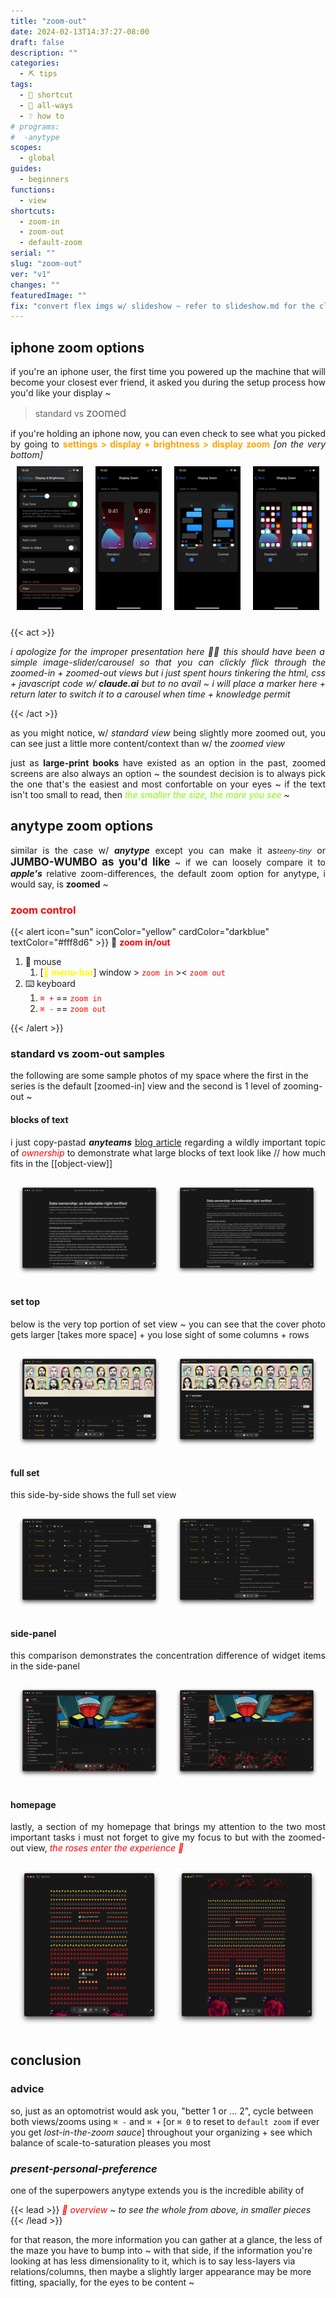 ```yaml
---
title: "zoom-out"
date: 2024-02-13T14:37:27-08:00
draft: false
description: ""
categories:
  - ⛏ tips
tags:
  - 🎯 shortcut
  - 💠 all-ways
  - ❔ how to
# programs:
#  -anytype
scopes:
  - global
guides:
  - beginners
functions:
  - view
shortcuts:
  - zoom-in
  - zoom-out
  - default-zoom
serial: ""
slug: "zoom-out"
ver: "v1"
changes: ""
featuredImage: ""
fix: "convert flex imgs w/ slideshow ~ refer to slideshow.md for the closest iteration"
---
```



## iphone zoom options

<p style="padding: 0; margin: 0 0 0 0; text-align: justify">if you're an iphone user, the first time you powered up the machine that will become your closest ever friend, it asked you during the setup process how you'd like your display ~</p>

>standard vs <span style="font-size: larger;">zoomed</span>

<p style="padding: 0; margin: 0 0 0 0; text-align: justify">if you're holding an iphone now, you can even check to see what you picked by going to <b style="color: orange;">settings > display + brightness > display zoom</b> <i>[on the very bottom]</i></p>

<div style="display: flex;">
    <div style="flex: 1; padding: 10px;">
        <img src="img/ie/iphone/zoom1.png" alt="Label 1" style="width: 100%;">
    </div>
    <div style="flex: 1; padding: 10px;">
        <img src="img/ie/iphone/zoom2.png" alt="Label 2" style="width: 100%;">
    </div>
    <div style="flex: 1; padding: 10px;">
        <img src="img/ie/iphone/zoom3.png" alt="Label 3" style="width: 100%;">
    </div>
    <div style="flex: 1; padding: 10px;">
        <img src="img/ie/iphone/zoom4.png" alt="Label 3" style="width: 100%;">
    </div>
</div>

{{< act >}}
<p style="text-align: justify"><i>i apologize for the improper presentation here  🙏🏽 this should have been a simple image-slider/carousel so that you can clickly flick through the zoomed-in + zoomed-out views but i just spent hours tinkering the html, css + javascript code w/ <b><i>claude.ai</i></b> but to no avail ~ i will place a marker here + return later to switch it to a carousel when time + knowledge permit </i></p>
{{< /act >}}

<p style="text-align: justify">as you might notice, w/ <i>standard view</i> being slightly more zoomed out, you can see just a little more content/context than w/ the <i>zoomed view</i></p>

<p style="text-align: justify">just as <b>large-print books</b> have existed as an option in the past, zoomed screens are also always an option ~ the soundest decision is to always pick the one that's the easiest and most confortable on your eyes ~ if the text isn't too small to read, then <i style="color: chartreuse;">the smaller the size, the more you see</i> ~ </p>

## anytype zoom options
<p style="text-align: justify">similar is the case w/ <b><i>anytype</b></i> except you can make it as<i style="font-size: smaller;">teeny-tiny</i> or <b style="font-size: larger;">JUMBO-WUMBO as you'd like</b> ~ if we can loosely compare it to <b><i>apple's</b></i> relative zoom-differences, the default zoom option for anytype, i would say, is <b>zoomed</b> ~ </p>

### <span style="color: red;">zoom control</span>

{{< alert icon="sun" iconColor="yellow" cardColor="darkblue" textColor="#fff8d6" >}}
💠 <b style="color: red;">zoom in/out</b>

1. 🐁 mouse
    1. [<b style="color: yellow;"> menu-bar</b>] window > <code style="color: red;">zoom in</code> >< <code style="color: red;">zoom out</code>
2. ⌨️ keyboard
    1. <code style="color: red;">⌘ +</code> == <code style="color: red;">zoom in</code>
    2. <code style="color: red;">⌘ -</code> == <code style="color: red;">zoom out</code>

{{< /alert >}}


### standard vs zoom-out samples

the following are some sample photos of my space where the first in the series is the default [zoomed-in] view and the second is 1 level of zooming-out ~

#### blocks of text

<p style="text-align: justify">i just copy-pastad <b><i>anyteams</i></b> <a href="https://blog.anytype.io/data-ownership/">blog article</a> regarding a wildly important topic of <i style="color: red;">ownership</i> to demonstrate what large blocks of text look like // how much fits in the [[object-view]]</p>

<div style="display: flex;">
    <div style="flex: 1; padding: 10px;">
        <img src="img/ie/anytype/article/article-in.png" alt="Label 1" style="width: 100%;">
    </div>
    <div style="flex: 1; padding: 10px;">
        <img src="img/ie/anytype/article/article-out.png" alt="Label 1" style="width: 100%;">
    </div>
</div>

#### set top

<p style="text-align: justify">below is the very top portion of set view ~ you can see that the cover photo gets larger [takes more space] + you lose sight of some columns + rows </p>

<div style="display: flex;">
    <div style="flex: 1; padding: 10px;">
        <img src="img/ie/anytype/serial-top/in.png" alt="Label 1" style="width: 100%;">
    </div>
    <div style="flex: 1; padding: 10px;">
        <img src="img/ie/anytype/serial-top/out.png" alt="Label 1" style="width: 100%;">
    </div>
</div>


#### full set

<p style="text-align: justify">this side-by-side shows the full set view</p>

<div style="display: flex;">
    <div style="flex: 1; padding: 10px;">
        <img src="img/ie/anytype/set-top/in.png" alt="Label 1" style="width: 100%;">
    </div>
    <div style="flex: 1; padding: 10px;">
        <img src="img/ie/anytype/set-top/out.png" alt="Label 1" style="width: 100%;">
    </div>
</div>


#### side-panel

<p style="text-align: justify">this comparison demonstrates the concentration difference of widget items in the side-panel</p>

<div style="display: flex;">
    <div style="flex: 1; padding: 10px;">
        <img src="img/ie/anytype/side-panel/in.png" alt="Label 1" style="width: 100%;">
    </div>
    <div style="flex: 1; padding: 10px;">
        <img src="img/ie/anytype/side-panel/out.png" alt="Label 1" style="width: 100%;">
    </div>
</div>

#### homepage

<p style="text-align: justify">lastly, a section of my homepage that brings my attention to the two most important tasks i must not forget to give my focus to but with the zoomed-out view, <i style="color: red;">the roses enter the experience 🌹 </i></p>

<div style="display: flex;">
    <div style="flex: 1; padding: 10px;">
        <img src="img/ie/anytype/homepage/homepage-in.png" alt="Label 1" style="width: 100%;">
    </div>
    <div style="flex: 1; padding: 10px;">
        <img src="img/ie/anytype/homepage/homepage-out.png" alt="Label 1" style="width: 100%;">
    </div>
</div>

## conclusion

### advice

so, just as an optomotrist would ask you, "better 1 or ... 2", cycle between both views/zooms using <code>⌘ -</code> and <code>⌘ +</code> [or <code>⌘ 0</code> to reset to <code>default zoom</code> if ever you get *lost-in-the-zoom sauce*] throughout your organizing + see which balance of scale-to-saturation pleases you most

### *present-personal-preference*

one of the superpowers anytype extends you is the incredible ability of

{{< lead >}}
<i style="color: red;">🦅 overview</i> ~ <i>to see the whole from above, in smaller pieces</i>
{{< /lead >}}

for that reason, the more information you can gather at a glance, the less of the maze you have to bump into ~ with that side, if the information you're looking at has less dimensionality to it, which is to say less-layers via relations/columns, then maybe a slightly larger appearance may be more fitting, spacially, for the eyes to be content ~

<!-- scraps
~ ~ ~ ~ ~ ~ ~ ~ ~ ~ ~ ~ ~ ~ ~ ~ ~ ~ ~ ~ ~ ~ ~ ~ ~ ~ ~ ~ ~ • ~ • ~ • ~ • ~ • ~ • ~ • ~ • ~ • ~ • ~ • ~ • ~ • ~ • ~ ~ ~ ~ ~ ~ ~ ~ ~ ~ ~ ~ ~ ~ ~ ~ ~ ~ ~ ~ ~ ~ ~ ~ ~ ~ ~ ~


-->
